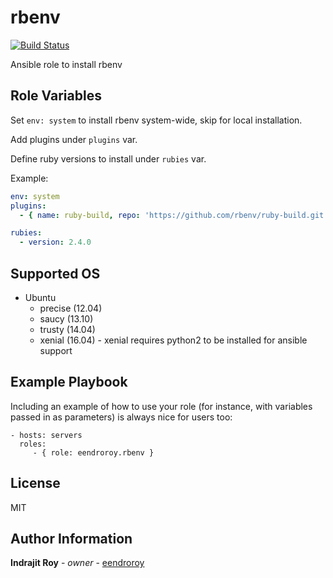 rbenv
=========

[![Build Status](https://travis-ci.org/eendroroy/ansible-role-rbenv.svg?branch=master)](https://travis-ci.org/eendroroy/ansible-role-rbenv)

Ansible role to install rbenv

Role Variables
--------------

Set `env: system` to install rbenv system-wide, skip for local installation.

Add plugins under `plugins` var.

Define ruby versions to install under `rubies` var.

Example:

```yml
env: system
plugins:
  - { name: ruby-build, repo: 'https://github.com/rbenv/ruby-build.git' }

rubies:
  - version: 2.4.0
```

Supported OS
------------

- Ubuntu
    - precise (12.04)
    - saucy (13.10)
    - trusty (14.04)
    - xenial (16.04) - xenial requires python2 to be installed for ansible support

Example Playbook
----------------

Including an example of how to use your role (for instance, with variables passed in as parameters) is always nice for users too:

    - hosts: servers
      roles:
         - { role: eendroroy.rbenv }

License
-------

MIT

Author Information
------------------

**Indrajit Roy** - *owner* - [eendroroy](https://github.com/eendroroy)
